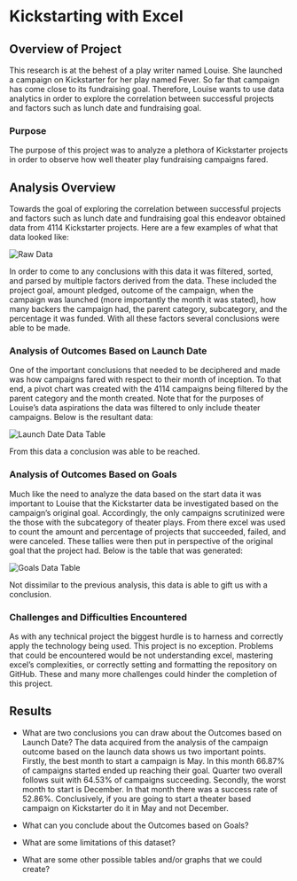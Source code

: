 # Kickstarting with Excel

## Overview of Project
This research is at the behest of a play writer named Louise. She launched a campaign on Kickstarter for her play named Fever. So far that campaign has come close to its fundraising goal. Therefore, Louise wants to use data analytics in order to explore the correlation between successful projects and factors such as lunch date and fundraising goal.

### Purpose
The purpose of this project was to analyze a plethora of Kickstarter projects in order to observe how well theater play fundraising campaigns fared. 

## Analysis Overview
Towards the goal of exploring the correlation between successful projects and factors such as lunch date and fundraising goal this endeavor obtained data from 4114 Kickstarter projects. Here are a few examples of what that data looked like:

![Raw Data](https://user-images.githubusercontent.com/71234992/93292790-389c9980-f79b-11ea-9ace-11372712aa4b.PNG)

In order to come to any conclusions with this data it was filtered, sorted, and parsed by multiple factors derived from the data. These included the project goal, amount pledged, outcome of the campaign, when the campaign was launched (more importantly the month it was stated), how many backers the campaign had, the parent category, subcategory, and the percentage it was funded. With all these factors several conclusions were able to be made.

### Analysis of Outcomes Based on Launch Date
One of the important conclusions that needed to be deciphered and made was how campaigns fared with respect to their month of inception. To that end, a pivot chart was created with the 4114 campaigns being filtered by the parent category and the month created. Note that for the purposes of Louise’s data aspirations the data was filtered to only include theater campaigns. Below is the resultant data:

![Launch Date Data Table](https://user-images.githubusercontent.com/71234992/93294024-4e5f8e00-f79e-11ea-8ceb-6539ee51fb2e.PNG)

From this data a conclusion was able to be reached.

### Analysis of Outcomes Based on Goals
Much like the need to analyze the data based on the start data it was important to Louise that the Kickstarter data be investigated based on the campaign’s original goal. Accordingly, the only campaigns scrutinized were the those with the subcategory of theater plays. From there excel was used to count the amount and percentage of projects that succeeded, failed, and were canceled. These tallies were then put in perspective of the original goal that the project had. Below is the table that was generated:  

![Goals Data Table](https://user-images.githubusercontent.com/71234992/93294872-9b446400-f7a0-11ea-86d7-9b8ad197e1c0.PNG)

Not dissimilar to the previous analysis, this data is able to gift us with a conclusion.

### Challenges and Difficulties Encountered
As with any technical project the biggest hurdle is to harness and correctly apply the technology being used. This project is no exception. Problems that could be encountered would be not understanding excel, mastering excel’s complexities, or correctly setting and formatting the repository on GitHub. These and many more challenges could hinder the completion of this project.

## Results

- What are two conclusions you can draw about the Outcomes based on Launch Date?
The data acquired from the analysis of the campaign outcome based on the launch data shows us two important points. Firstly, the best month to start a campaign is May. In this month 66.87% of campaigns started ended up reaching their goal. Quarter two overall follows suit with 64.53% of campaigns succeeding. Secondly, the worst month to start is December. In that month there was a success rate of 52.86%. Conclusively, if you are going to start a theater based campaign on Kickstarter do it in May and not December.
- What can you conclude about the Outcomes based on Goals?

- What are some limitations of this dataset?

- What are some other possible tables and/or graphs that we could create?
